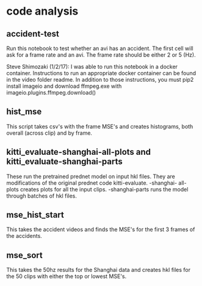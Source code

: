 # code analysis

## accident-test

Run this notebook to test whether an avi has an accident. The first cell will ask for a frame
rate and an avi. The frame rate should be either 2 or 5 (Hz).

Steve Shimozaki (1/2/17): I was able to run this notebook in a docker container. Instructions
to run an appropriate docker container can be found in the video folder readme. In addition
to those instructions, you must pip2 install imageio and download ffmpeg.exe with
imageio.plugins.ffmpeg.download()

## hist_mse

This script takes csv's with the frame MSE's and creates histograms, both overall (across clip)
and by frame.

## kitti_evaluate-shanghai-all-plots and kitti_evaluate-shanghai-parts

These run the pretrained prednet model on input hkl files. They are modifications of the
original prednet code kitti-evaluate. -shanghai- all-plots creates plots for all the input 
clips. -shanghai-parts runs the model through batches of hkl files.

## mse_hist_start

This takes the accident videos and finds the MSE's for the first 3 frames of the accidents.

## mse_sort

This takes the 50hz results for the Shanghai data and creates hkl files for the 50 clips with
either the top or lowest MSE's. 



